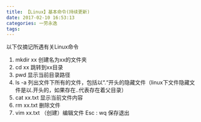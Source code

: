 ```yaml
---
title: 【Linux】基本命令(持续更新)
date: 2017-02-10 16:53:13
categories: 一劳永逸
tags:
---
```

以下仅摘记所遇有关Linux命令
<!--more-->
1. mkdir xx
创建名为xx的文件夹
2. cd xx
跳转到xx目录
3. pwd
显示当前目录路径
4. ls -a 
列出文件下所有的文件，包括以“.“开头的隐藏文件（linux下文件隐藏文件是以.开头的，如果存在..代表存在着父目录）
5. cat xx.txt
显示当前文件内容
6. rm xx.txt
删除文件
7. vim xx.txt
（创建）编辑文件
Esc : wq 保存退出